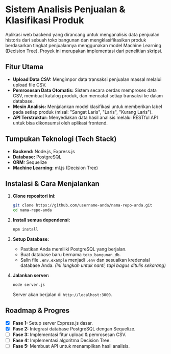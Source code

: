 # Sistem Analisis Penjualan & Klasifikasi Produk

Aplikasi web backend yang dirancang untuk menganalisis data penjualan historis dari sebuah toko bangunan dan mengklasifikasikan produk berdasarkan tingkat penjualannya menggunakan model Machine Learning (Decision Tree). Proyek ini merupakan implementasi dari penelitian skripsi.

## Fitur Utama

*   **Upload Data CSV:** Mengimpor data transaksi penjualan massal melalui upload file CSV.
*   **Pemrosesan Data Otomatis:** Sistem secara cerdas memproses data CSV, membuat katalog produk, dan mencatat setiap transaksi ke dalam database.
*   **Mesin Analisis:** Menjalankan model klasifikasi untuk memberikan label pada setiap produk (misal: "Sangat Laris", "Laris", "Kurang Laris").
*   **API Terstruktur:** Menyediakan data hasil analisis melalui RESTful API untuk bisa dikonsumsi oleh aplikasi frontend.

## Tumpukan Teknologi (Tech Stack)

*   **Backend:** Node.js, Express.js
*   **Database:** PostgreSQL
*   **ORM:** Sequelize
*   **Machine Learning:** ml.js (Decision Tree)

## Instalasi & Cara Menjalankan

1.  **Clone repositori ini:**
    ```bash
    git clone https://github.com/username-anda/nama-repo-anda.git
    cd nama-repo-anda
    ```

2.  **Install semua dependensi:**
    ```bash
    npm install
    ```

3.  **Setup Database:**
    *   Pastikan Anda memiliki PostgreSQL yang berjalan.
    *   Buat database baru bernama `toko_bangunan_db`.
    *   Salin file `.env.example` menjadi `.env` dan sesuaikan kredensial database Anda. *(Ini langkah untuk nanti, tapi bagus ditulis sekarang)*

4.  **Jalankan server:**
    ```bash
    node server.js
    ```
    Server akan berjalan di `http://localhost:3000`.

## Roadmap & Progres

- [x] **Fase 1:** Setup server Express.js dasar.
- [x] **Fase 2:** Integrasi database PostgreSQL dengan Sequelize.
- [ ] **Fase 3:** Implementasi fitur upload & pemrosesan CSV.
- [ ] **Fase 4:** Implementasi algoritma Decision Tree.
- [ ] **Fase 5:** Membuat API untuk menampilkan hasil analisis.
